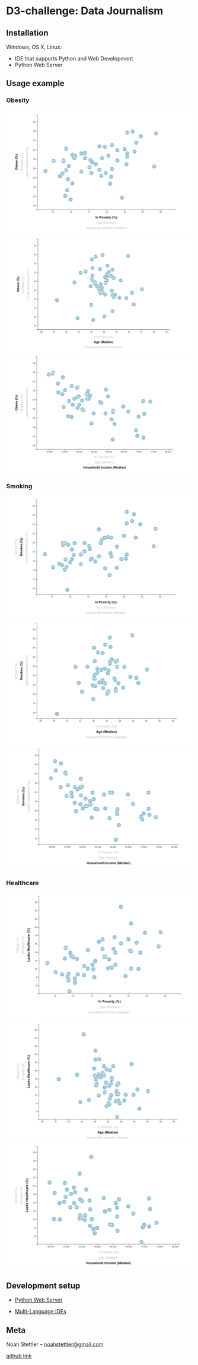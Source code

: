 # D3-challenge: Data Journalism 


## Installation

Windows, OS X, Linux:

* IDE that supports Python and Web Development
* Python Web Server

## Usage example

### Obesity
![Obesity vs. Poverty](Images/D3_1.png)
![Obesity vs. Age](Images/D3_2.png)
![Obesity vs. Income](Images/D3_3.png)

### Smoking
![Smoking vs. Poverty](Images/D3_4.png)
![Smoking vs. Age](Images/D3_5.png)
![Smoking vs. Income](Images/D3_6.png)

### Healthcare
![Healthcare vs. Poverty](Images/D3_7.png)
![Healthcare vs. Age](Images/D3_8.png)
![Healthcare vs. Income](Images/D3_9.png)

## Development setup

* [Python Web Server](https://pythonbasics.org/webserver/)

* [Multi-Language IDEs](https://www.keycdn.com/blog/best-ide)

## Meta

Noah Stettler – noahstettler@gmail.com

[github link](https://github.com/noahstettler)
